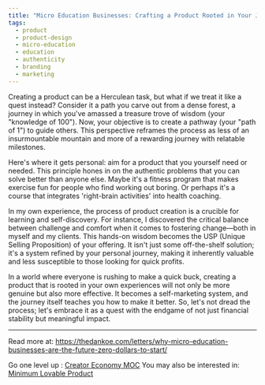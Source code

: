 ```yaml
---
title: "Micro Education Businesses: Crafting a Product Rooted in Your Journey"
tags:
  - product
  - product-design
  - micro-education
  - education
  - authenticity
  - branding
  - marketing
---
```


Creating a product can be a Herculean task, but what if we treat it like a quest instead? Consider it a path you carve out from a dense forest, a journey in which you've amassed a treasure trove of wisdom (your "knowledge of 100"). Now, your objective is to create a pathway (your "path of 1") to guide others. This perspective reframes the process as less of an insurmountable mountain and more of a rewarding journey with relatable milestones.

Here's where it gets personal: aim for a product that you yourself need or needed. This principle hones in on the authentic problems that you can solve better than anyone else. Maybe it's a fitness program that makes exercise fun for people who find working out boring. Or perhaps it's a course that integrates 'right-brain activities' into health coaching.

In my own experience, the process of product creation is a crucible for learning and self-discovery. For instance, I discovered the critical balance between challenge and comfort when it comes to fostering change—both in myself and my clients. This hands-on wisdom becomes the USP (Unique Selling Proposition) of your offering. It isn't just some off-the-shelf solution; it's a system refined by your personal journey, making it inherently valuable and less susceptible to those looking for quick profits.

In a world where everyone is rushing to make a quick buck, creating a product that is rooted in your own experiences will not only be more genuine but also more effective. It becomes a self-marketing system, and the journey itself teaches you how to make it better. So, let's not dread the process; let's embrace it as a quest with the endgame of not just financial stability but meaningful impact.

----

Read more at: https://thedankoe.com/letters/why-micro-education-businesses-are-the-future-zero-dollars-to-start/

Go one level up : [Creator Economy MOC](Maps/Creator%20Economy%20MOC.md)
You may also be interested in: [Minimum Lovable Product](Notes/Minimum%20Lovable%20Product.md)